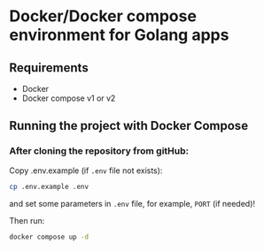 # Docker/Docker compose environment for Golang apps

## Requirements

- Docker
- Docker compose v1 or v2

## Running the project with Docker Compose

### After cloning the repository from gitHub:

Copy .env.example (if `.env` file not exists):

```bash
cp .env.example .env
```

and set some parameters in `.env` file, for example, `PORT` (if needed)!

Then run:

```bash
docker compose up -d
```
